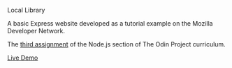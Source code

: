 Local Library

A basic Express website developed as a tutorial example on the Mozilla Developer Network.

The [third assignment](https://www.theodinproject.com/lessons/nodejs-express-105-forms-and-deployment) of the Node.js section of The Odin Project curriculum.

[Live Demo](https://glacial-ravine-48265.herokuapp.com/catalog)
